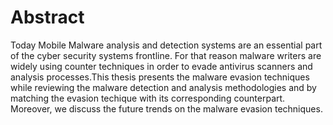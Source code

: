 # Abstract
Today Mobile Malware analysis and detection systems are an essential part of the cyber security systems frontline. For that reason malware writers are widely using counter techniques in order to evade antivirus scanners and analysis processes.This thesis presents the malware evasion techniques while reviewing the malware detection and analysis methodologies and by matching the evasion techique with its corresponding counterpart. Moreover, we discuss the future trends on the malware evasion techniques. 
